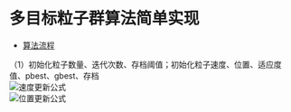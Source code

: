 # 多目标粒子群算法简单实现

 * [算法流程](#算法流程) 
 
 （1）初始化粒子数量、迭代次数、存档阈值；初始化粒子速度、位置、适应度值、pbest、gbest、存档<br>
   ![速度更新公式](https://i.imgur.com/QzAj0kj.png)<br>
   ![位置更新公式](https://i.imgur.com/BU5iFFR.png)<br>
